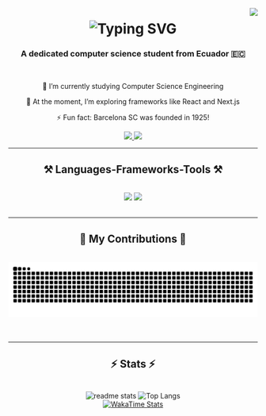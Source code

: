 <a href="https://u8views.com/github/AnthonyyHL"><img align="right" src="https://u8views.com/api/v1/github/profiles/137233273/views/total-count.svg"></a>

<h1 align="center">
    <img
      src="https://readme-typing-svg.herokuapp.com?center=true&vCenter=true&font=JetBrains+Mono&weight=800&duration=4000&color=ED8F76&width=435&lines=Hello+there+%F0%9F%91%8B;I'm+Anthony+Herrera!"
      alt="Typing SVG"
    />
</h1>



<!-- Introduction -->
<h3 align="center">A dedicated computer science student from Ecuador 🇪🇨</h3>
<br/>
<div align="center">

 🔭 I’m currently studying Computer Science Engineering

 🌱 At the moment, I’m exploring frameworks like React and Next.js
 
 ⚡ Fun fact: Barcelona SC was founded in 1925!
</div>



<!-- Contact -->
<div align="center">
  <!-- Outlook -->
  <a href="mailto:anthleon@espol.edu.ec">
    <img src="https://img.shields.io/badge/Microsoft_Outlook-007ACC?style=for-the-badge&logo=microsoft-outlook&logoColor=white" />
  </a>
  <!-- Linkedin -->
  <a href="https://www.linkedin.com/in/anthonyyhl/">
    <img src="https://img.shields.io/badge/LinkedIn-007ACC?style=for-the-badge&logo=linkedin&logoColor=white" />
  </a>
</div>

<hr/>


 <!-- Technologies -->
<h2 align="center">⚒️ Languages-Frameworks-Tools ⚒️</h2>
<br/>

<div align="center">
    <img src="https://skillicons.dev/icons?i=react,html,css,vscode,linux,figma,github,git" />
    <img src="https://skillicons.dev/icons?i=python,javascript,typescript,c,java,mysql" /><br>
</div>

<br/>
<hr/>


<!-- Contribution Board -->
<div align="center">
  <h2>🐍 My Contributions 🐍</h2>
  <br>
  <img alt="snake eating my contributions" src="https://raw.githubusercontent.com/AnthonyyHL/AnthonyyHL/output/github-contribution-grid-snake.svg" />
  <br/><br/><br/>
</div>

<hr/>



<!-- Stats -->
<h2 align="center">⚡ Stats ⚡</h2>
<br>
<div align=center>

  <!-- Readme Stats -->
  <img width=390 src="https://github-readme-stats.vercel.app/api?username=AnthonyyHL&theme=swift&show_icons=true&theme=swift&title_color=000000&icon_color=E6CC23&text_color=252525&rank_icon=github&ring_color=E34C26&bg_color=F7F7F7" alt="readme stats" />
  <!-- Top Langs -->
  <img src="https://github-readme-stats.vercel.app/api/top-langs/?username=AnthonyyHL&theme=swift&layout=compact&icon_color=FF523D" alt="Top Langs" />
  <br/>
  <!-- Wakatime -->
  <a href="https://github.com/AnthonyyHL/github-readme-stats">
    <img src="https://github-readme-stats.vercel.app/api/wakatime?username=AnthonyyHL&theme=swift&layout=compact" alt="WakaTime Stats" />
  </a>
  
</div>
